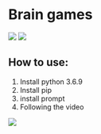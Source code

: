 <html>
<head>
  <link rel="stylesheet" type="text/css" href="/asciinema-player.css" />
</head>
<body>
  <h1>Brain games</h1>
<a href="https://codeclimate.com/github/ProskurenkoDanylo/python-project-lvl1/maintainability"><img src="https://api.codeclimate.com/v1/badges/4d79b3a0935cdf6ad47c/maintainability" /></a>
<a href="https://travis-ci.com/ProskurenkoDanylo/python-project-lvl1"><img src="https://api.travis-ci.com/ProskurenkoDanylo/python-project-lvl1.svg?branch=master"></a>
<div id=""howTo>
  <h2>How to use:</h2>
  <ol>
    <li>Install python 3.6.9</li>
    <li>Install pip</li>
    <li>install prompt</li>
    <li>Following the video</li>
  </ol>
</div>
<a href="https://asciinema.org/a/b0NmNIjvwAaTnruzAyI8nS2xX"><img src="https://asciinema.org/a/LwVJuAWS73WOpoerE5vqyEYHs.svg" /></a>
</body>
</html>
